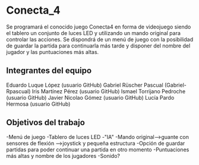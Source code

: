 # Conecta_4

Se programará el conocido juego Conecta4 en forma de videojuego siendo el tablero un conjunto de luces LED y utilizando un mando original para controlar las acciones. Se dispondrá de un menú de juego con la posibilidad de guardar la partida para continuarla más tarde y disponer del nombre del jugador y las puntuaciones más altas.

## Integrantes del equipo

Eduardo Luque López (usuario GitHub)
Gabriel Rüscher Pascual (Gabriel-Rpascual)
Iris Martínez Pérez (usuario GitHub)
Ismael Torrijano Pedroche (usuario GitHub)
Javier Nicolao Gómez (usuario GitHub)
Lucía Pardo Hermosa (usuario GitHub)

## Objetivos del trabajo

-Menú de juego
-Tablero de luces LED
-"IA"
-Mando original-->guante con sensores de flexión 
               -->joystick y pequeña estructura
-Opción de guardar partidas para poder continuar una partida en otro momento
-Puntuaciones más altas y nombre de los jugadores
-Sonido?
